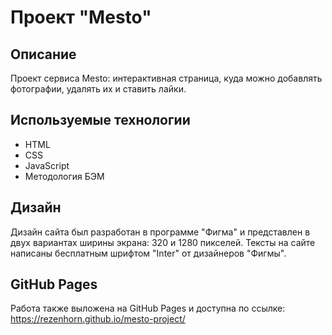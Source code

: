 # Проект "Mesto"
## Описание

Проект сервиса Mesto: интерактивная страница, куда можно добавлять фотографии, удалять их и ставить лайки.

## Используемые технологии

- HTML
- CSS
- JavaScript
- Методология БЭМ

## Дизайн

Дизайн сайта был разработан в программе "Фигма" и представлен в двух вариантах ширины экрана: 320 и 1280 пикселей. Тексты на сайте написаны бесплатным шрифтом "Inter" от дизайнеров "Фигмы".

## GitHub Pages

Работа также выложена на GitHub Pages и доступна по ссылке: <https://rezenhorn.github.io/mesto-project/>